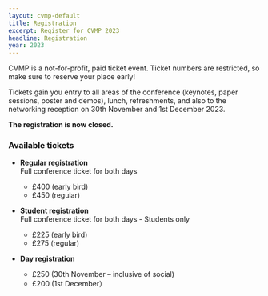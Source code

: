 ```yaml
---
layout: cvmp-default
title: Registration
excerpt: Register for CVMP 2023
headline: Registration
year: 2023
---
```


CVMP is a not-for-profit, paid ticket event.
Ticket numbers are restricted, so make sure to reserve your place early!

Tickets gain you entry to all areas of the conference (keynotes, paper sessions, poster and demos), lunch, refreshments, and also to the networking reception on 30th November and 1st December 2023.

**The registration is now closed.**


### Available tickets 

- **Regular registration**  
Full conference ticket for both days
  * £400 (early bird)
  * £450 (regular)

- **Student registration**  
Full conference ticket for both days - <span class="label label-info">Students only</span>
  * £225 (early bird)
  * £275 (regular)

- **Day registration**
  * £250 (30th November – inclusive of social)
  * £200 (1st December） 
